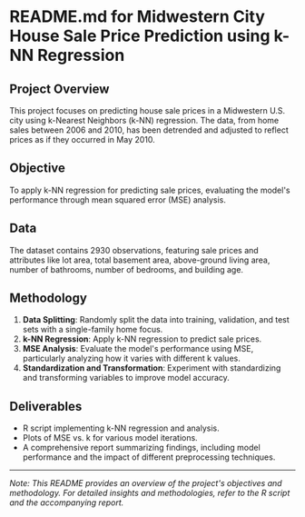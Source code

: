 # README.md for Midwestern City House Sale Price Prediction using k-NN Regression

## Project Overview
This project focuses on predicting house sale prices in a Midwestern U.S. city using k-Nearest Neighbors (k-NN) regression. The data, from home sales between 2006 and 2010, has been detrended and adjusted to reflect prices as if they occurred in May 2010.

## Objective
To apply k-NN regression for predicting sale prices, evaluating the model's performance through mean squared error (MSE) analysis.

## Data
The dataset contains 2930 observations, featuring sale prices and attributes like lot area, total basement area, above-ground living area, number of bathrooms, number of bedrooms, and building age.

## Methodology
1. **Data Splitting**: Randomly split the data into training, validation, and test sets with a single-family home focus.
2. **k-NN Regression**: Apply k-NN regression to predict sale prices.
3. **MSE Analysis**: Evaluate the model's performance using MSE, particularly analyzing how it varies with different k values.
4. **Standardization and Transformation**: Experiment with standardizing and transforming variables to improve model accuracy.

## Deliverables
- R script implementing k-NN regression and analysis.
- Plots of MSE vs. k for various model iterations.
- A comprehensive report summarizing findings, including model performance and the impact of different preprocessing techniques.

---
*Note: This README provides an overview of the project's objectives and methodology. For detailed insights and methodologies, refer to the R script and the accompanying report.*
